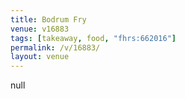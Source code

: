 ```yaml
---
title: Bodrum Fry
venue: v16883
tags: [takeaway, food, "fhrs:662016"]
permalink: /v/16883/
layout: venue
---
```

null